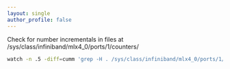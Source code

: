```yaml
---
layout: single
author_profile: false
---
```


Check for number incrementals in files at /sys/class/infiniband/mlx4_0/ports/1/counters/
```bash
watch -n .5 -diff=cumm 'grep -H . /sys/class/infiniband/mlx4_0/ports/1/counters/*'
```
